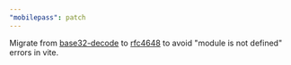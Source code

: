 ```yaml
---
"mobilepass": patch
---
```


Migrate from [base32-decode](https://www.npmjs.com/package/base32-decode) to [rfc4648](https://www.npmjs.com/package/rfc4648) to avoid "module is not defined" errors in vite.
